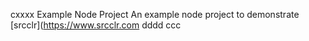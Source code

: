 cxxxx Example Node Project
An example node project to demonstrate [srcclr](https://www.srcclr.com
dddd
ccc
